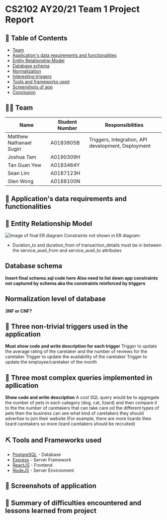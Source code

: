 # CS2102 AY20/21 Team 1 Project Report
<!--  For reference
MARKING SCHEME
- ER Data Model
- Relational Schema
- Interesting queries (3 most interesting to how application can improve business decision)
- Triggers for complex constraints
- User interface design
-->
## 📝 Table of Contents
-  [Team](#info)
-  [Application's data requirements and functionalities](#application_description)
-  [Entity Relationship Model](#er_diagram)
-  [Database schema](#schema)
-  [Normalization](#normalization)
-  [Interesting triggers](#triggers)
-  [Tools and frameworks used](#tools_used)
-  [Screenshots of app](#screenshots)
-  [Conclusion](#conclusion)

## 👨‍💻  Team <a name = "info"></a>
| Name | Student Number | Responsibilities
|------------ | ------------- | -------------
| Matthew Nathanael Sugiri | A0183805B | Triggers, Integration, API development, Deployment
| Joshua Tam | A0190309H |
| Tan Guan Yew | A0183464Y |
| Sean Lim | A0187123H |
| Glen Wong | A0188100N |

## 🧐 Application's data requirements and functionalities <a name = "application_description"></a>

## 🚀 Entity Relationship Model <a name = "er_diagram"></a>
![Image of final ER diagram](https://i.ibb.co/qYYvRHM/ER-diagram-img.jpg)
Constraints not shown in ER diagram:
- Duration_to and duration_from of transaction_details must be in between the service_avail_from and service_avail_to attributes


## Database schema <a name = "schema"></a>
**Insert final schema.sql code here**
**Also need to list down app constraints not captured by schema aka the constraints reinforced by triggers**

## Normalization level of database <a name = "normalization"></a>
**3NF or CNF?**

## 🎉 Three non-trivial triggers used in the application <a name = "triggers"></a>
**Must show code and write description for each trigger**
Trigger to update the average rating of the caretaker and the number of reviews for the caretaker
Trigger to update the availability of the caretaker 
Trigger to update the employee/caretaker of the month

## 🎉 Three most complex queries implemented in apllication <a name = "queries"></a>
**Show code and write description**
A cool SQL query would be to aggregate the number of pets in each category (dog, cat, lizard)
and then compare it to the the number of caretakers that can take care od the different types of pets then the business can see what kind of caretakers they should advertise to join their website
(For example, there are more lizards then lizard caretakers so more lizard caretakers should be recruited)


## ⛏️ Tools and Frameworks used <a name = "tools_used"></a>
- [PostgreSQL](https://www.postgresql.org/) - Database
- [Express](https://expressjs.com/) - Server Framework
- [ReactJS](https://reactjs.org/) - Frontend 
- [NodeJS](https://nodejs.org/en/) - Server Environment

## 🎈 Screenshots of application <a name = "screenshots"></a>

## 🏁 Summary of difficulties encountered and lessons learned from project <a name = "conclusion"></a>
